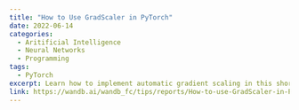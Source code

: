 ```yaml
---
title: "How to Use GradScaler in PyTorch"
date: 2022-06-14
categories: 
  - Aritificial Intelligence
  - Neural Networks
  - Programming
tags:
  - PyTorch
excerpt: Learn how to implement automatic gradient scaling in this short tutorial complete with code and interactive visualizations.
link: https://wandb.ai/wandb_fc/tips/reports/How-to-use-GradScaler-in-Pytorch--VmlldzoyMTY5MDA5
---
```

